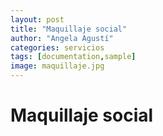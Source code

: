 ```yaml
---
layout: post
title: "Maquillaje social"
author: "Angela Agustí"
categories: servicios
tags: [documentation,sample]
image: maquillaje.jpg
---
```


# Maquillaje social
